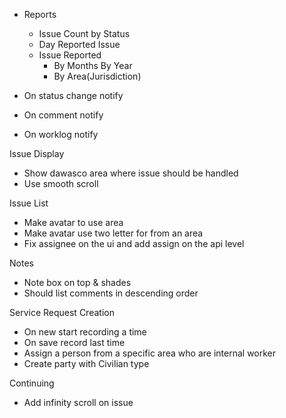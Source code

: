 - Reports
	- Issue Count by Status
	- Day Reported Issue
	- Issue Reported 
		- By Months By Year
		- By Area(Jurisdiction)

- On status change notify
- On comment notify
- On worklog notify

Issue Display
- Show dawasco area where issue should be handled
- Use smooth scroll

Issue List
- Make avatar to use area
- Make avatar use two letter for from an area
- Fix assignee on the ui and add assign on the api level

Notes
- Note box on top & shades
- Should list comments in descending order

Service Request Creation
- On new start recording a time
- On save record last time
- Assign a person from a specific area who are internal worker
- Create party with Civilian type

Continuing
- Add infinity scroll on issue